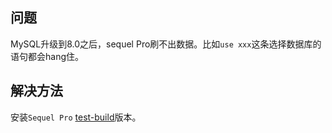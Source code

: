 ## 问题
MySQL升级到8.0之后，sequel Pro刷不出数据。比如`use xxx`这条选择数据库的语句都会hang住。

## 解决方法

安装`Sequel Pro` [test-build](https://sequelpro.com/test-builds)版本。